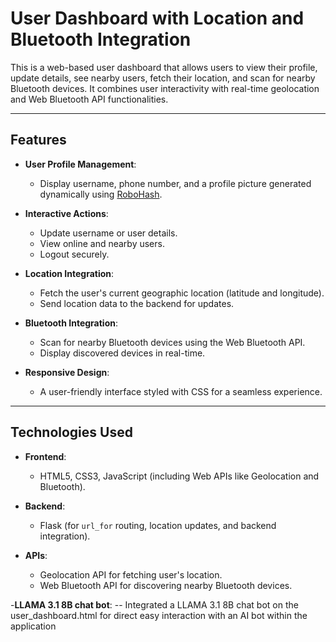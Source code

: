 # User Dashboard with Location and Bluetooth Integration

This is a web-based user dashboard that allows users to view their profile, update details, see nearby users, fetch their location, and scan for nearby Bluetooth devices. It combines user interactivity with real-time geolocation and Web Bluetooth API functionalities.

---

## Features

- **User Profile Management**: 
  - Display username, phone number, and a profile picture generated dynamically using [RoboHash](https://robohash.org/).

- **Interactive Actions**:
  - Update username or user details.
  - View online and nearby users.
  - Logout securely.

- **Location Integration**:
  - Fetch the user's current geographic location (latitude and longitude).
  - Send location data to the backend for updates.

- **Bluetooth Integration**:
  - Scan for nearby Bluetooth devices using the Web Bluetooth API.
  - Display discovered devices in real-time.

- **Responsive Design**:
  - A user-friendly interface styled with CSS for a seamless experience.

---

## Technologies Used

- **Frontend**:
  - HTML5, CSS3, JavaScript (including Web APIs like Geolocation and Bluetooth).

- **Backend**:
  - Flask (for `url_for` routing, location updates, and backend integration).

- **APIs**:
  - Geolocation API for fetching user's location.
  - Web Bluetooth API for discovering nearby Bluetooth devices.

-**LLAMA 3.1 8B chat bot**:
  -- Integrated a LLAMA 3.1 8B chat bot on the user_dashboard.html for direct easy interaction with an AI bot within the application
  
